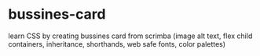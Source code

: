 # bussines-card

learn CSS by creating bussines card from scrimba (image alt text, flex child containers, inheritance, shorthands, web safe fonts, color palettes)

